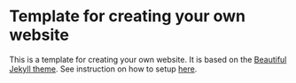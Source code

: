 # Template for creating your own website

This is a template for creating your own website. It is based on the [Beautiful Jekyll theme](https://github.com/daattali/beautiful-jekyll). See instruction on how to setup [here](https://hdbc-17705110-mdbs.github.io/HandsOnLabs/hol1.html).
